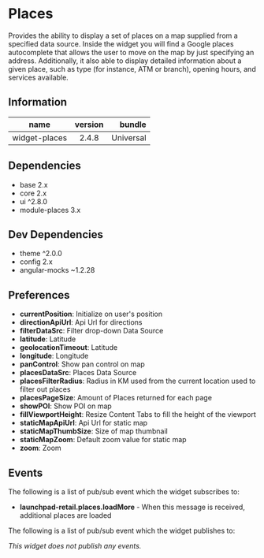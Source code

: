 # Places
Provides the ability to display a set of places on a map supplied from a specified data source. Inside the widget you will find a Google places autocomplete that allows the user to move on the map by just specifying an address. Additionally, it also able to display detailed information about a given place, such as type (for instance, ATM or branch), opening hours, and services available.

## Information
|  name |  version |  bundle |
|--|:--:|--:|
|  widget-places |  2.4.8 |  Universal |

## Dependencies

- base 2.x
- core 2.x
- ui ^2.8.0
- module-places 3.x

## Dev Dependencies

- theme ^2.0.0
- config 2.x
- angular-mocks ~1.2.28

## Preferences

- **currentPosition**: Initialize on user's position
- **directionApiUrl**: Api Url for directions
- **filterDataSrc**: Filter drop-down Data Source
- **latitude**: Latitude
- **geolocationTimeout**: Latitude
- **longitude**: Longitude
- **panControl**: Show pan control on map
- **placesDataSrc**: Places Data Source
- **placesFilterRadius**: Radius in KM used from the current location used to filter out places
- **placesPageSize**: Amount of Places returned for each page
- **showPOI**: Show POI on map
- **fillViewportHeight**: Resize Content Tabs to fill the height of the viewport
- **staticMapApiUrl**: Api Url for static map
- **staticMapThumbSize**: Size of map thumbnail
- **staticMapZoom**: Default zoom value for static map
- **zoom**: Zoom

## Events
The following is a list of pub/sub event which the widget subscribes to:


- **launchpad-retail.places.loadMore** - When this message is received, additional places are loaded

The following is a list of pub/sub event which the widget publishes to:

*This widget does not publish any events.*

